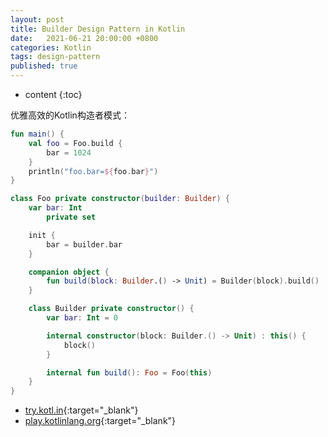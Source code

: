 ```yaml
---
layout: post
title: Builder Design Pattern in Kotlin
date:   2021-06-21 20:00:00 +0800
categories: Kotlin
tags: design-pattern
published: true
---
```


* content
{:toc}

优雅高效的Kotlin构造者模式：

```kotlin
fun main() {
    val foo = Foo.build {
        bar = 1024
    }
    println("foo.bar=${foo.bar}")
}

class Foo private constructor(builder: Builder) {
    var bar: Int
        private set

    init {
        bar = builder.bar
    }

    companion object {
        fun build(block: Builder.() -> Unit) = Builder(block).build()
    }

    class Builder private constructor() {
        var bar: Int = 0

        internal constructor(block: Builder.() -> Unit) : this() {
            block()
        }

        internal fun build(): Foo = Foo(this)
    }
}
```

* [try.kotl.in](https://try.kotl.in/){:target="_blank"}
* [play.kotlinlang.org](https://play.kotlinlang.org/){:target="_blank"}

<!-- https://www.jianshu.com/p/f5f0d38e3e44 -->